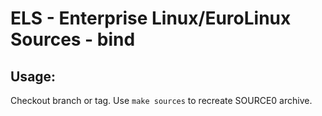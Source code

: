 # ELS - Enterprise Linux/EuroLinux Sources - bind
 
## Usage:
  Checkout branch or tag. Use `make sources` to recreate  SOURCE0 archive.
